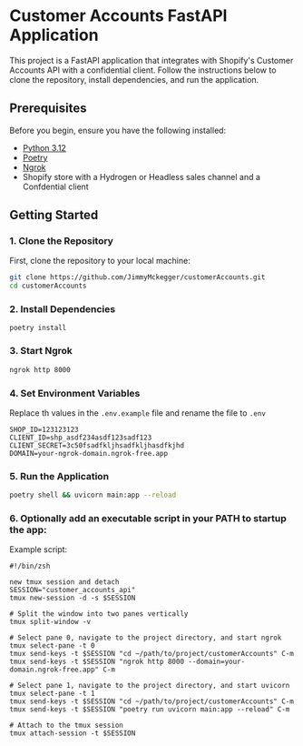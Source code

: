 # Customer Accounts FastAPI Application

This project is a FastAPI application that integrates with Shopify's Customer Accounts API with a confidential client. Follow the instructions below to clone the repository, install dependencies, and run the application.

## Prerequisites

Before you begin, ensure you have the following installed:

- [Python 3.12](https://www.python.org/downloads/)
- [Poetry](https://python-poetry.org/docs/#installation)
- [Ngrok](https://ngrok.com/download)
- Shopify store with a Hydrogen or Headless sales channel and a Confdential client

## Getting Started

### 1. Clone the Repository

First, clone the repository to your local machine:

```bash
git clone https://github.com/JimmyMckegger/customerAccounts.git
cd customerAccounts
```

### 2. Install Dependencies
```
poetry install
```

### 3. Start Ngrok

```bash
ngrok http 8000
```

### 4. Set Environment Variables

Replace th values in the `.env.example` file and rename the file to `.env`

```env
SHOP_ID=123123123
CLIENT_ID=shp_asdf234asdf123sadf123
CLIENT_SECRET=3c50fsadfkljhsadfkljhasdfkjhd
DOMAIN=your-ngrok-domain.ngrok-free.app
```

### 5. Run the Application

```bash
poetry shell && uvicorn main:app --reload
```

### 6. Optionally add an executable script in your PATH to startup the app:

Example script:
```
#!/bin/zsh

new tmux session and detach
SESSION="customer_accounts_api"
tmux new-session -d -s $SESSION

# Split the window into two panes vertically
tmux split-window -v

# Select pane 0, navigate to the project directory, and start ngrok
tmux select-pane -t 0
tmux send-keys -t $SESSION "cd ~/path/to/project/customerAccounts" C-m
tmux send-keys -t $SESSION "ngrok http 8000 --domain=your-domain.ngrok-free.app" C-m

# Select pane 1, navigate to the project directory, and start uvicorn
tmux select-pane -t 1
tmux send-keys -t $SESSION "cd ~/path/to/project/customerAccounts" C-m
tmux send-keys -t $SESSION "poetry run uvicorn main:app --reload" C-m

# Attach to the tmux session
tmux attach-session -t $SESSION
```
